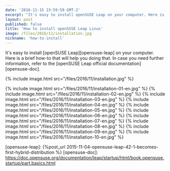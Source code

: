 ```yaml
---
date: '2016-11-15 23:59:59 GMT-2'
excerpt: "It's easy to install openSUSE Leap on your computer. Here is a brief how-to that will help you doing that."
layout: post
published: false
title: 'How to install openSUSE Leap Linux'
image: /files/2016/11/installation.jpg
nickname: 'how-to-install'
---
```


It's easy to install [openSUSE Leap][opensuse-leap] on your computer. Here is a brief how-to that will help you doing that. In case you need further information, refer to the [openSUSE Leap official documentation][opensuse-doc].

{% include image.html src="/files/2016/11/installation.jpg" %}

{% include image.html src="/files/2016/11/installation-01-en.jpg" %}
{% include image.html src="/files/2016/11/installation-02-en.jpg" %}
{% include image.html src="/files/2016/11/installation-03-en.jpg" %}
{% include image.html src="/files/2016/11/installation-04-en.jpg" %}
{% include image.html src="/files/2016/11/installation-05-en.jpg" %}
{% include image.html src="/files/2016/11/installation-06-en.jpg" %}
{% include image.html src="/files/2016/11/installation-07-en.jpg" %}
{% include image.html src="/files/2016/11/installation-08-en.jpg" %}
{% include image.html src="/files/2016/11/installation-09-en.jpg" %}
{% include image.html src="/files/2016/11/installation-10-en.jpg" %}

[opensuse-leap]:                {%post_url 2015-11-04-opensuse-leap-42-1-becomes-first-hybrid-distribution %}
[opensuse-doc]:                 https://doc.opensuse.org/documentation/leap/startup/html/book.opensuse.startup/part.basics.html
